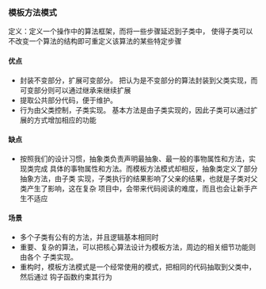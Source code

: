 ### 模板方法模式

定义：定义一个操作中的算法框架，而将一些步骤延迟到子类中，
使得子类可以不改变一个算法的结构即可重定义该算法的某些特定步骤

 
#### 优点
- 封装不变部分，扩展可变部分。
  把认为是不变部分的算法封装到父类实现，而可变部分则可以通过继承来继续扩展
- 提取公共部分代码，便于维护。
- 行为由父类控制，子类实现。
  基本方法是由子类实现的，因此子类可以通过扩展的方式增加相应的功能
  
#### 缺点
- 按照我们的设计习惯，抽象类负责声明最抽象、最一般的事物属性和方法，实现类完成
  具体的事物属性和方法。而模板方法模式却相反，抽象类定义了部分抽象方法，由子类
  实现，子类执行的结果影响了父亲的结果，也就是子类对父类产生了影响，这在复杂
  项目中，会带来代码阅读的难度，而且也会让新手产生不适应
  
#### 场景
- 多个子类有公有的方法，并且逻辑基本相同时
- 重要、复杂的算法，可以把核心算法设计为模板方法，周边的相关细节功能则由各个
  子类实现。
- 重构时，模板方法模式是一个经常使用的模式，把相同的代码抽取到父类中，然后通过
  钩子函数约束其行为